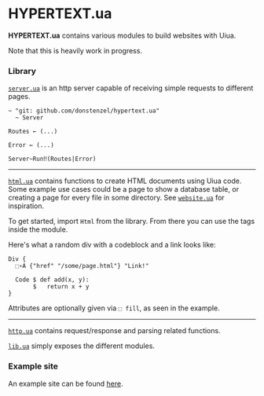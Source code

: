# HYPERTEXT.ua

**HYPERTEXT.ua** contains various modules to build websites with Uiua.

Note that this is heavily work in progress.

### Library

[`server.ua`](server.ua) is an http server capable of receiving simple requests to
different pages.

```uiua
~ "git: github.com/donstenzel/hypertext.ua"
  ~ Server

Routes ← (...)

Error ← (...)

Server~Run‼(Routes|Error)
```

---

[`html.ua`](html.ua) contains functions to create HTML documents using Uiua code.
Some example use cases could be a page to show a database table, or creating a page
for every file in some directory. See [`website.ua`](website.ua) for inspiration.

To get started, import `Html` from the library. From there you can
use the tags inside the module.

Here's what a random div with a codeblock and a link looks like:
```uiua
Div {
  ⬚∘A {"href" "/some/page.html"} "Link!"

  Code $ def add(x, y):
       $   return x + y
}
```

Attributes are optionally given via `⬚ fill`, as seen in the example.

---

[`http.ua`](http.ua) contains request/response and parsing related functions.


[`lib.ua`](lib.ua) simply exposes the different modules.

### Example site

An example site can be found [here](https://github.com/donstenzel/htua-example).
